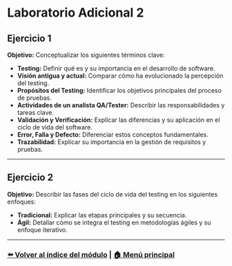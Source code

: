 # Laboratorio Adicional 2

## Ejercicio 1

**Objetivo:** Conceptualizar los siguientes términos clave:

- **Testing:** Definir qué es y su importancia en el desarrollo de software.
- **Visión antigua y actual:** Comparar cómo ha evolucionado la percepción del testing.
- **Propósitos del Testing:** Identificar los objetivos principales del proceso de pruebas.
- **Actividades de un analista QA/Tester:** Describir las responsabilidades y tareas clave.
- **Validación y Verificación:** Explicar las diferencias y su aplicación en el ciclo de vida del software.
- **Error, Falla y Defecto:** Diferenciar estos conceptos fundamentales.
- **Trazabilidad:** Explicar su importancia en la gestión de requisitos y pruebas.

---

## Ejercicio 2

**Objetivo:** Describir las fases del ciclo de vida del testing en los siguientes enfoques:

- **Tradicional:** Explicar las etapas principales y su secuencia.
- **Ágil:** Detallar cómo se integra el testing en metodologías ágiles y su enfoque iterativo.

---

### [⬅️ Volver al índice del módulo](../modulo1_principios_fundamentos.md) | [🏠 Menú principal](../README.md)
